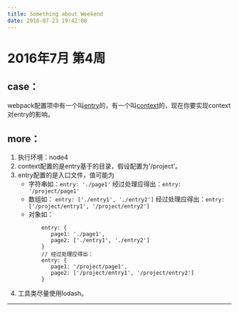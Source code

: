 ```yaml
---
title: Something about Weekend
date: 2016-07-23 19:42:08
---
```


# 2016年7月 第4周
## case： 
webpack配置项中有一个叫[entry]的，有一个叫[context]的，现在你要实现context对entry的影响。
## more： 
1. 执行环境：node4
2. context配置的是entry基于的目录，假设配置为'/project'。
3. entry配置的是入口文件，值可能为
	* 字符串如：`entry: './page1'` 经过处理应得出：`entry: '/project/page1'`
	* 数组如： `entry: ['./entry1', './entry2']` 经过处理应得出：`entry: ['/project/entry1', '/project/entry2']`
	* 对象如： 
		```
			entry: {
			   page1: './page1',
			   page2: ['./entry1', './entry2']
			}
			// 经过处理应得出： 
			entry: {
			   page1: '/project/page1',
			   page2: ['/project/entry1', '/project/entry2']
			}
		```
4. 工具类尽量使用lodash。

[entry]:https://webpack.github.io/docs/configuration.html#entry
[context]:https://webpack.github.io/docs/configuration.html#context

****




